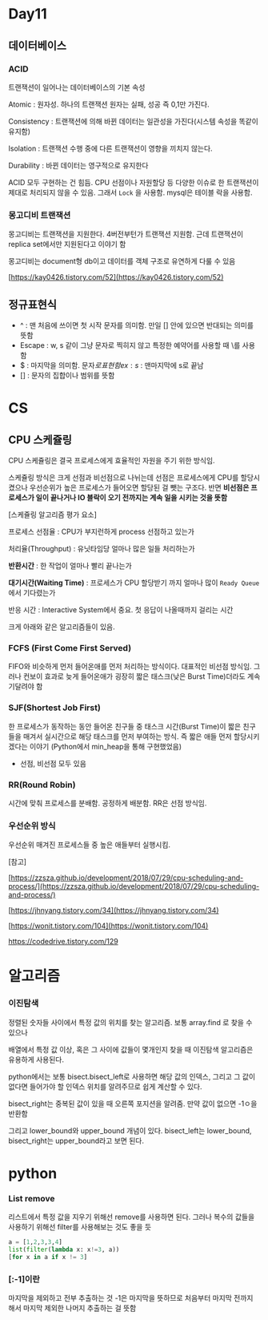 # Day11

## 데이터베이스

### ACID

트랜잭션이 일어나는 데이터베이스의 기본 속성

Atomic : 원자성. 하나의 트랜잭션 원자는 실패, 성공 즉 0,1만 가진다. 

Consistency : 트랜잭션에 의해 바뀐 데이터는 일관성을 가진다(시스템 속성을 똑같이 유지함)

Isolation : 트랜잭션 수행 중에 다른 트랜잭션이 영향을 끼치지 않는다. 

Durability : 바뀐 데이터는 영구적으로 유지한다

ACID 모두 구현하는 건 힘듬. CPU 선점이나 자원할당 등 다양한 이슈로 한 트랜잭션이 제대로 처리되지 않을 수 있음. 그래서 `Lock` 을 사용함. mysql은 테이블 락을 사용함. 

### 몽고디비 트랜잭션

몽고디비는 트랜잭션을 지원한다. 4버전부턴가 트랜잭션 지원함. 근데 트랜잭션이 replica set에서만 지원된다고 이야기 함

몽고디비는 document형 db이고 데이터를 객체 구조로 유연하게 다룰 수 있음 

[https://kay0426.tistory.com/52](https://kay0426.tistory.com/52)

## 정규표현식

- ^ : 맨 처음에 쓰이면 첫 시작 문자를 의미함. 만일 [] 안에 있으면 반대되는 의미를 뜻함
- Escape : w, s 같이 그냥 문자로 찍히지 않고 특정한 예약어를 사용할 때 \를 사용함
- $ : 마지막을 의미함. 문자$로 표현함 ex: s$ : 맨마지막에 s로 끝남
- [] : 문자의 집합이나 범위를 뜻함

# CS

## CPU 스케쥴링

CPU 스케쥴링은 결국 프로세스에게 효율적인 자원을 주기 위한 방식임. 

스케쥴링 방식은 크게 선점과 비선점으로 나뉘는데 선점은 프로세스에게 CPU를 할당시켰으나 우선순위가 높은 프로세스가 들어오면 할당된 걸 뺏는 구조다. 반면 **비선점은 프로세스가 일이 끝나거나 IO 블락이 오기 전까지는 계속 일을 시키는 것을 뜻함**

[스케쥴링 알고리즘 평가 요소]

프로세스 선점율 : CPU가 부지런하게 process 선점하고 있는가

처리율(Throughput) : 유닛타임당 얼마나 많은 일들 처리하는가

**반환시간** : 한 작업이 얼마나 빨리 끝나는가

**대기시간(Waiting Time)** : 프로세스가 CPU 할당받기 까지 얼마나 많이 `Ready Queue`에서 기다렸는가

반응 시간 : Interactive System에서 중요. 첫 응답이 나올때까지 걸리는 시간

크게 아래와 같은 알고리즘들이 있음.

### FCFS (First Come First Served)

FIFO와 비슷하게 먼저 들어온애를 먼저 처리하는 방식이다. 대표적인 비선점 방식임. 그러나 컨보이 효과로 늦게 들어온애가 굉장히 짧은 태스크(낮은 Burst Time)더라도 계속 기달려야 함

### SJF(Shortest Job First)

한 프로세스가 동작하는 동안 들어온 친구들 중 태스크 시간(Burst Time)이 짧은 친구들을 매겨서 실시간으로 해당 태스크를 먼저 부여하는 방식. 즉 짧은 애들 먼저 할당시키겠다는 이야기 (Python에서 min_heap을 통해 구현했었음)

- 선점, 비선점 모두 있음

### RR(Round Robin)

시간에 맞춰 프로세스를 분배함. 공정하게 배분함. RR은 선점 방식임.

### 우선순위 방식

우선순위 매겨진 프로세스들 중 높은 애들부터 실행시킴. 

[참고]

[https://zzsza.github.io/development/2018/07/29/cpu-scheduling-and-process/](https://zzsza.github.io/development/2018/07/29/cpu-scheduling-and-process/)

[https://jhnyang.tistory.com/34](https://jhnyang.tistory.com/34)

[https://wonit.tistory.com/104](https://wonit.tistory.com/104)

https://codedrive.tistory.com/129

# 알고리즘

### 이진탐색

정렬된 숫자들 사이에서 특정 값의 위치를 찾는 알고리즘. 보통 array.find 로 찾을 수 있으나 

배열에서 특정 값 이상, 혹은 그 사이에 값들이 몇개인지 찾을 때 이진탐색 알고리즘은 유용하게 사용된다.

python에서는 보통 bisect.bisect_left로 사용하면 해당 값의 인덱스, 그리고 그 값이 없다면 들어가야 할 인덱스 위치를 알려주므로 쉽게 계산할 수 있다.

bisect_right는 중복된 값이 있을 때 오른쪽 포지션을 알려줌. 만약 값이 없으면 -1ㅇ을 반환함

그리고 lower_bound와 upper_bound 개념이 있다. bisect_left는 lower_bound, bisect_right는 upper_bound라고 보면 된다.

# python

### List remove

리스트에서 특정 값을 지우기 위해선 remove를 사용하면 된다. 그러나 복수의 값들을 사용하기 위해선 filter를 사용해보는 것도 좋을 듯

```python
a = [1,2,3,3,4]
list(filter(lambda x: x!=3, a))
[for x in a if x != 3]
```

### [:-1]이란

마지막을 제외하고 전부 추출하는 것 -1은 마지막을 뜻하므로 처음부터 마지막 전까지 해서 마지막 제외한 나머지 추출하는 걸 뜻함